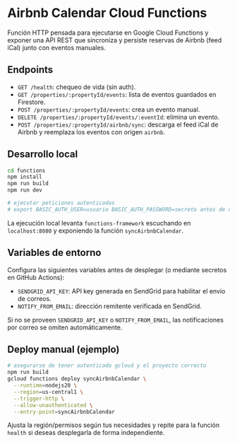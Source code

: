 # Airbnb Calendar Cloud Functions

Función HTTP pensada para ejecutarse en Google Cloud Functions y exponer una API REST que sincroniza y persiste reservas de Airbnb (feed iCal) junto con eventos manuales.

## Endpoints

- `GET /health`: chequeo de vida (sin auth).
- `GET /properties/:propertyId/events`: lista de eventos guardados en Firestore.
- `POST /properties/:propertyId/events`: crea un evento manual.
- `DELETE /properties/:propertyId/events/:eventId`: elimina un evento.
- `POST /properties/:propertyId/airbnb/sync`: descarga el feed iCal de Airbnb y reemplaza los eventos con origen `airbnb`.

## Desarrollo local

```bash
cd functions
npm install
npm run build
npm run dev

# ejecutar peticiones autenticadas
# export BASIC_AUTH_USER=usuario BASIC_AUTH_PASSWORD=secreto antes de curl/postman
```

La ejecución local levanta `functions-framework` escuchando en `localhost:8080` y exponiendo la función `syncAirbnbCalendar`.

## Variables de entorno

Configura las siguientes variables antes de desplegar (o mediante secretos en GitHub Actions):

- `SENDGRID_API_KEY`: API key generada en SendGrid para habilitar el envío de correos.
- `NOTIFY_FROM_EMAIL`: dirección remitente verificada en SendGrid.

Si no se proveen `SENDGRID_API_KEY` o `NOTIFY_FROM_EMAIL`, las notificaciones por correo se omiten automáticamente.

## Deploy manual (ejemplo)

```bash
# asegurarse de tener autenticado gcloud y el proyecto correcto
npm run build
gcloud functions deploy syncAirbnbCalendar \
  --runtime=nodejs20 \
  --region=us-central1 \
  --trigger-http \
  --allow-unauthenticated \
  --entry-point=syncAirbnbCalendar
```

Ajusta la región/permisos según tus necesidades y repite para la función `health` si deseas desplegarla de forma independiente.
